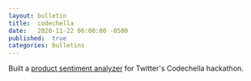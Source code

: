 ```yaml
---
layout:	bulletin
title:	codechella
date:	2020-11-22 06:00:00 -0500
published:	true
categories: bulletins
---
```

Built a [product sentiment analyzer](https://github.com/schneiderryan/codechella2020) for Twitter's Codechella hackathon.
